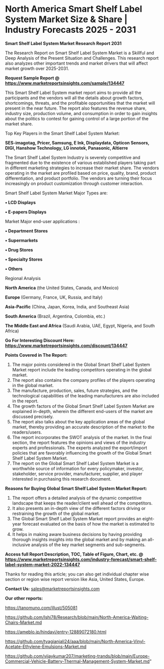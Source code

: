  # North America Smart Shelf Label System Market Size & Share | Industry Forecasts 2025 - 2031

<strong>Smart Shelf Label System Market Research Report 2031</strong>

The Research Report on Smart Shelf Label System Market is a Skillful and Deep Analysis of the Present Situation and Challenges. This research report also analyzes other important trends and market drivers that will affect market growth over 2025-2031.

<strong>Request Sample Report @ <a href=https://www.marketreportsinsights.com/sample/134447>https://www.marketreportsinsights.com/sample/134447</a></strong>

This Smart Shelf Label System market report aims to provide all the participants and the vendors will all the details about growth factors, shortcomings, threats, and the profitable opportunities that the market will present in the near future. The report also features the revenue share, industry size, production volume, and consumption in order to gain insights about the politics to contest for gaining control of a large portion of the market share.

Top Key Players in the Smart Shelf Label System Market:

<strong>SES-imagotag, Pricer, Samsung, E Ink, Displaydata, Opticon Sensors, DIGI, Hanshow Technology, LG innotek, Panasonic, Altierre</strong>

The Smart Shelf Label System Industry is severely competitive and fragmented due to the existence of various established players taking part in different marketing strategies to increase their market share. The vendors operating in the market are profiled based on price, quality, brand, product differentiation, and product portfolio. The vendors are turning their focus increasingly on product customization through customer interaction.

Smart Shelf Label System Market Major Types are:

<strong>• LCD Displays

• E-papers Displays</strong>

Market Major end-user applications :

<strong>• Department Stores

• Supermarkets

• Drug Stores

• Specialty Stores

• Others</strong>

Regional Analysis

</u><strong><b>North America</b></strong> (the United States, Canada, and Mexico)

<strong><b>Europe </b></strong>(Germany, France, UK, Russia, and Italy)

<strong><b>Asia-Pacific</b></strong> (China, Japan, Korea, India, and Southeast Asia)

<strong><b>South America</b></strong> (Brazil, Argentina, Colombia, etc.)

<strong><b>The Middle East and Africa</b></strong> (Saudi Arabia, UAE, Egypt, Nigeria, and South Africa)

<strong>Go For Interesting Discount Here: <a href=https://www.marketreportsinsights.com/discount/134447>https://www.marketreportsinsights.com/discount/134447</a></strong>

<strong>Points Covered in The Report:</strong>
<ol>
  <li>The major points considered in the Global Smart Shelf Label System Market report include the leading competitors operating in the global market.</li>
  <li>The report also contains the company profiles of the players operating in the global market.</li>
  <li>The manufacture, production, sales, future strategies, and the technological capabilities of the leading manufacturers are also included in the report.</li>
  <li>The growth factors of the Global Smart Shelf Label System Market are explained in-depth, wherein the different end-users of the market are discussed precisely.</li>
  <li>The report also talks about the key application areas of the global market, thereby providing an accurate description of the market to the readers/users.</li>
  <li>The report incorporates the SWOT analysis of the market. In the final section, the report features the opinions and views of the industry experts and professionals. The experts analyzed the export/import policies that are favorably influencing the growth of the Global Smart Shelf Label System Market.</li>
  <li>The report on the Global Smart Shelf Label System Market is a worthwhile source of information for every policymaker, investor, stakeholder, service provider, manufacturer, supplier, and player interested in purchasing this research document.</li>
</ol>
<strong>Reasons for Buying Global Smart Shelf Label System Market Report:</strong>

<ol>
  <li>The report offers a detailed analysis of the dynamic competitive landscape that keeps the reader/client well ahead of the competitors.</li>
  <li>It also presents an in-depth view of the different factors driving or restraining the growth of the global market.</li>
  <li>The Global Smart Shelf Label System Market report provides an eight-year forecast evaluated on the basis of how the market is estimated to grow.</li>
  <li>It helps in making aware business decisions by having providing thorough insights insights into the global market and by making an all-inclusive analysis of the key market segments and sub-segments.</li>
</ol>
<strong>Access full Report Description, TOC, Table of Figure, Chart, etc. @ <a href=https://www.marketreportsinsights.com/industry-forecast/smart-shelf-label-system-market-2022-134447>https://www.marketreportsinsights.com/industry-forecast/smart-shelf-label-system-market-2022-134447</a></strong>


Thanks for reading this article; you can also get individual chapter wise section or region wise report version like Asia, United States, Europe.

<strong>Contact Us:</strong>
sales@marketreportsinsights.com

<strong>Our other reports:</strong>

<a href=https://tanomuno.com/illust/505081>https://tanomuno.com/illust/505081</a>

<a href=https://github.com/Ishi78/Research/blob/main/North-America-Waiting-Chairs-Market.md>https://github.com/Ishi78/Research/blob/main/North-America-Waiting-Chairs-Market.md</a>

<a href=https://ameblo.jp/hindavi/entry-12889072180.html>https://ameblo.jp/hindavi/entry-12889072180.html</a>

<a href=https://github.com/tyagianjali24/aaa/blob/main/North-America-Vinyl-Acetate-Ethylene-Emulsions-Market.md>https://github.com/tyagianjali24/aaa/blob/main/North-America-Vinyl-Acetate-Ethylene-Emulsions-Market.md</a>

<a href=https://github.com/vijaykumar207/marketing-trands/blob/main/Europe-Commercial-Vehicle-Battery-Thermal-Management-System-Market.md>https://github.com/vijaykumar207/marketing-trands/blob/main/Europe-Commercial-Vehicle-Battery-Thermal-Management-System-Market.md</a>"
